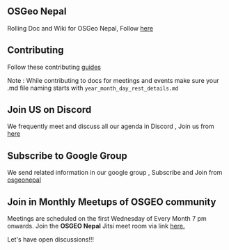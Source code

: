## OSGeo Nepal

Rolling Doc and Wiki for OSGeo Nepal, Follow [here](https://osgeonepal.github.io/)

## Contributing

Follow these contributing [guides](./docs/CONTRIBUTING.md)

Note : While contributing to docs for meetings and events make sure your .md file naming starts with ```year_month_day_rest_details.md```

## Join US on Discord

We frequently meet and discuss all our agenda in Discord , Join us from [here](https://discord.gg/wAYsS5gE)

## Subscribe to Google Group

We send related information in our google group , Subscribe and Join from [osgeonepal](https://groups.google.com/g/osgeonepal)

## Join in Monthly Meetups of OSGEO community

Meetings are scheduled on the first Wednesday of Every Month 7 pm onwards.
Join the **OSGEO Nepal** Jitsi meet room via link [here.](https://meet.jit.si/osgeonepal)

Let's have open discussions!!!

